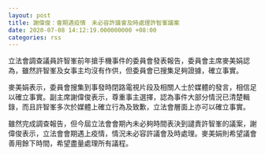 ```yaml
---
layout: post
title: 謝偉俊：會期遇疫情　未必容許議會及時處理許智峯議案
date: 2020-07-08 14:12:19.000000000 +08:00
categories: rss
---
```


立法會調查議員許智峯前年搶手機事件的委員會發表報告，委員會主席麥美娟認為，雖然許智峯及女事主均沒有作供，但委員會已搜集足夠證據，確立事實。

麥美娟表示，委員會搜集到事發時閉路電視片段及相關人士於媒體的發言，相信足以確立事實。副主席謝偉俊表示，尊重事主選擇，認為事件大部分情況已清楚輯錄，而且許智峯多次於媒體上確立行為及致歉，立法會層面上亦可以確立事實。

雖然完成調查報告，但今屆立法會會期內未必夠時間表決到譴責許智峯的議案，謝偉俊表示，立法會會期遇上疫情，情況未必容許議會及時處理。麥美娟則希望議會善用餘下時間，希望盡量處理所有議程。
